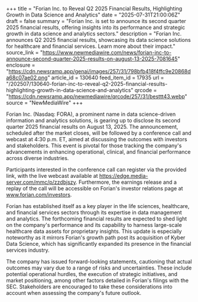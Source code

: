 +++
title = "Forian Inc. to Reveal Q2 2025 Financial Results, Highlighting Growth in Data Science and Analytics"
date = "2025-07-31T21:00:06Z"
draft = false
summary = "Forian Inc. is set to announce its second quarter 2025 financial results, offering insights into its performance and strategic growth in data science and analytics sectors."
description = "Forian Inc. announces Q2 2025 financial results, showcasing its data science solutions for healthcare and financial services. Learn more about their impact."
source_link = "https://www.newmediawire.com/news/forian-inc-to-announce-second-quarter-2025-results-on-august-13-2025-7081645"
enclosure = "https://cdn.newsramp.app/genai/images/257/31/798bfb418f4ffc9e20868da68c07ae02.png"
article_id = 130640
feed_item_id = 17935
url = "/202507/130640-forian-inc-to-reveal-q2-2025-financial-results-highlighting-growth-in-data-science-and-analytics"
qrcode = "https://cdn.newsramp.app/newmediawire/qrcode/257/31/besttt43.webp"
source = "NewMediaWire"
+++

<p>Forian Inc. (Nasdaq: FORA), a prominent name in data science-driven information and analytics solutions, is gearing up to disclose its second quarter 2025 financial results on August 13, 2025. The announcement, scheduled after the market closes, will be followed by a conference call and webcast at 4:30 p.m. ET, aimed at discussing the outcomes with investors and stakeholders. This event is pivotal for those tracking the company's advancements in enhancing operational, clinical, and financial performance across diverse industries.</p><p>Participants interested in the conference call can register via the provided link, with the live webcast available at <a href='https://edge.media-server.com/mmc/p/zzdbjszy' rel='nofollow' target='_blank'>https://edge.media-server.com/mmc/p/zzdbjszy</a>. Furthermore, the earnings release and a replay of the call will be accessible on Forian's investor relations page at <a href='http://www.forian.com/investors' rel='nofollow' target='_blank'>www.forian.com/investors</a>.</p><p>Forian has established itself as a key player in the life sciences, healthcare, and financial services sectors through its expertise in data management and analytics. The forthcoming financial results are expected to shed light on the company's performance and its capability to harness large-scale healthcare data assets for proprietary insights. This update is especially noteworthy as it mirrors Forian's growth path post its acquisition of Kyber Data Science, which has significantly expanded its presence in the financial services industry.</p><p>The company has issued forward-looking statements, cautioning that actual outcomes may vary due to a range of risks and uncertainties. These include potential operational hurdles, the execution of strategic initiatives, and market positioning, among other factors detailed in Forian's filings with the SEC. Stakeholders are encouraged to take these considerations into account when assessing the company's future outlook.</p>